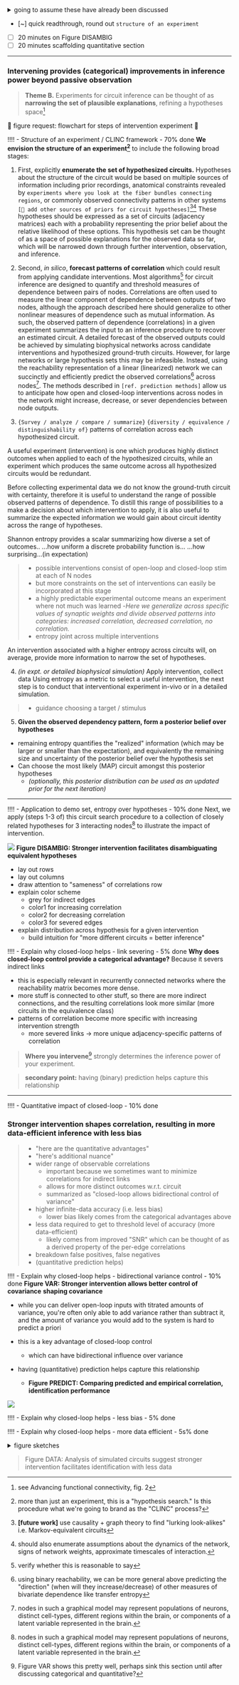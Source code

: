 <details><summary>going to assume these have already been discussed</summary>

- predicting correlation
- measuring dependence
- markov equivalence
</details>

[^node_repr]: nodes in such a graphical model may represent populations of neurons, distinct cell-types, different regions within the brain, or components of a latent variable represented in the brain.

- [~] quick readthrough, round out `structure of an experiment`
- [ ] 20 minutes on Figure DISAMBIG
- [ ] 20 minutes scaffolding quantitative section

---

### Intervening provides (categorical) improvements in inference power beyond passive observation

> **Theme B.** Experiments for circuit inference can be thought of as **narrowing the set of plausible explanations**, refining a hypotheses space[^refine]

[^refine]: see Advancing functional connectivity, fig. 2

🚧 figure request: flowchart for steps of intervention experiment 🚧

[^more_expt]: more than just an experiment, this is a "hypothesis search." Is this procedure what we're going to brand as the "CLINC" process?

!!!! - Structure of an experiment / CLINC framework - 70% done
**We envision the structure of an experiment[^more_expt]** to include the following broad stages:

1. First, explicitly **enumerate the set of hypothesized circuits.** Hypotheses about the structure of the circuit would be based on multiple sources of information including prior recordings, anatomical constraints revealed by `experiments where you look at the fiber bundles connecting regions`, or commonly observed connectivity patterns in other systems `[🚧 add other sources of priors for circuit hypotheses]`[^bonus_causal][^more_assumptions] These hypotheses should be expressed as a set of circuits (adjacency matrices) each with a probability representing the prior belief about the relative likelihood of these options. This hypothesis set can be thought of as a space of possible explanations for the observed data so far, which will be narrowed down through further intervention, observation, and inference.

[^most]: verify whether this is reasonable to say
2. Second, *in silico*, **forecast patterns of correlation** which could result from applying candidate interventions.
Most algorithms[^most] for circuit inference are designed to quantify and threshold measures of dependence between pairs of nodes. Correlations are often used to measure the linear component of dependence between outputs of two nodes, although the approach described here should generalize to other nonlinear measures of dependence such as mutual information. As such, the observed pattern of dependence (correlations) in a given experiment summarizes the input to an inference procedure to recover an estimated circuit.
A detailed forecast of the observed outputs could be achieved by simulating biophysical networks across candidate interventions and hypothesized ground-truth circuits. However, for large networks or large hypothesis sets this may be infeasible. Instead, using the reachability representation of a linear (linearized) network we can succinctly and efficiently predict the observed correlations[^bivar_pred] across nodes[^node_repr]. The methods described in `[ref. prediction methods]` allow us to anticipate how open and closed-loop interventions across nodes in the network might increase, decrease, or sever dependencies between node outputs.

[^bivar_pred]: using binary reachability, we can be more general above predicting the "direction" (when will they increase/decrease) of other measures of bivariate dependence like transfer entropy

3. `{Survey / analyze / compare / summarize}` `{diversity / equivalence /  distinguishability of}` patterns of correlation across each hypothesized circuit.

A useful experiment (intervention) is one which produces highly distinct outcomes when applied to each of the hypothesized circuits, while an experiment which produces the same outcome across all hypothesized circuits would be redundant.

Before collecting experimental data we do not know the ground-truth circuit with certainty, therefore it is useful to understand the range of possible observed patterns of dependence. To distill this range of possibilities to a make a decision about which intervention to apply, it is also useful to summarize the expected information we would gain about circuit identity across the range of hypotheses.

Shannon entropy provides a scalar summarizing how diverse a set of outcomes..
...how uniform a discrete probability function is...
...how surprising...(in expectation)
>- possible interventions consist of open-loop and closed-loop stim at each of N nodes 
>  - but more constraints on the set of interventions can easily be incorporated at this stage
>- a highly predictable experimental outcome means an experiment where not much was learned 
>-*Here we generalize across specific values of synaptic weights and divide observed patterns into categories: increased correlation, decreased correlation, no correlation.*
>- entropy joint across multiple interventions
 
An intervention associated with a higher entropy across circuits will, on average, provide more information to narrow the set of hypotheses.

4. *(in expt. or detailed biophysical simulation)* Apply intervention, collect data
Using entropy as a metric to select a useful intervention, the next step is to conduct that interventional experiment in-vivo or in a detailed simulation.  
>- guidance choosing a target / stimulus

5. **Given the observed dependency pattern, form a posterior belief over hypotheses**
  - remaining entropy quantifies the "realized" information (which may be larger or smaller than the expectation), and equivalently the remaining size and uncertainty of the posterior belief over the hypothesis set
  - Can choose the most likely (MAP) circuit amongst this posterior hypotheses
    - *(optionally, this posterior distribution can be used as an updated prior for the next iteration)*

----
!!!! - Application to demo set, entropy over hypotheses - 10% done
Next, we apply (steps 1-3 of) this circuit search procedure to a collection of closely related hypotheses for 3 interacting nodes[^node_repr] to illustrate the impact of intervention. 

![](../figures/misc_figure_sketches/circuit_intervention_entropy_mockup.png)
**Figure DISAMBIG: Stronger intervention facilitates disambiguating equivalent hypotheses**
- lay out rows
- lay out columns 
- draw attention to "sameness" of correlations row
- explain color scheme
  - grey for indirect edges 
  - color1 for increasing correlation
  - color2 for decreasing correlation 
  - color3 for severed edges
- explain distribution across hypothesis for a given intervention
  - build intuition for "more different circuits = better inference"



!!!! - Explain why closed-loop helps - link severing - 5% done
**Why does closed-loop control provide a categorical advantage?** Because it severs indirect links
- this is especially relevant in recurrently connected networks where the reachability matrix becomes more dense.
- more stuff is connected to other stuff, so there are more indirect connections, and the resulting correlations look more similar (more circuits in the equivalence class)
- patterns of correlation become more specific with increasing intervention strength 
  - more severed links → more unique adjacency-specific patterns of correlation  
  
> **Where you intervene**[^where_place] strongly determines the inference power of your experiment.

[^where_place]: Figure VAR shows this pretty well, perhaps sink this section until after discussing categorical and quantitative?

> **secondary point:** having (binary) prediction helps capture this relationship

---

!!!! - Quantitative impact of closed-loop - 10% done
### Stronger intervention shapes correlation, resulting in more data-efficient inference with less bias
> - "here are the quantitative advantages"
> - "here's additional nuance"
> - wider range of observable correlations
>   - important because we sometimes want to minimize correlations for indirect links
>   - allows for more distinct outcomes w.r.t. circuit
>   - summarized as "closed-loop allows bidirectional control of variance"
> - higher infinite-data accuracy (i.e. less bias)
>    - lower bias likely comes from the categorical advantages above
> - less data required to get to threshold level of accuracy (more data-efficient)
>      - likely comes from improved "SNR" which can be thought of as a derived property of the per-edge correlations
> - breakdown false positives, false negatives
> - (quantitative prediction helps)
<!-- Figure DATA: Analysis of simulated circuits suggest stronger intervention facilitates identification with less data  -->

!!!! - Explain why closed-loop helps - bidirectional variance control - 10% done
**Figure VAR: Stronger intervention allows better control of covariance**
**shaping covariance**
- while you can deliver open-loop inputs with titrated amounts of variance, you're often only able to add variance rather than subtract it, and the amount of variance you would add to the system is hard to predict a priori
- this is a key advantage of closed-loop control
  - which can have bidirectional influence over variance
    
- having (quantitative) prediction helps capture this relationship
  - **Figure PREDICT: Comparing predicted and empirical correlation, identification performance**
  

![](../figures/misc_figure_sketches/quant_r2_prediction_common.png)



!!!! - Explain why closed-loop helps - less bias - 5% done

!!!! - Explain why closed-loop helps - more data efficient - 5s% done

<details><summary> figure sketches </summary>

![](../figures/misc_figure_sketches/idtxl_eg_datareq_passive_open_loop.png) 
![](../figures/literature_figs/spike_field_shanechi_crop.png)
</details>

> Figure DATA: Analysis of simulated circuits suggest stronger intervention facilitates identification with less data 



[^bonus_causal]: **[future work]** use causality + graph theory to find "lurking look-alikes" i.e. Markov-equivalent circuits
[^more_assumptions]: should also enumerate assumptions about the dynamics of the network, signs of network weights, approximate timescales of interaction.